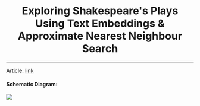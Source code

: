 # <center>Exploring Shakespeare's Plays Using Text Embeddings & Approximate Nearest Neighbour Search</center>
---
Article: [link](https://medium.com/@sgt101/using-text-embeddings-and-approximate-nearest-neighbour-search-to-explore-shakespeares-plays-29e6bde05a16)



#### Schematic Diagram:
![](#./images/scheme.png)
